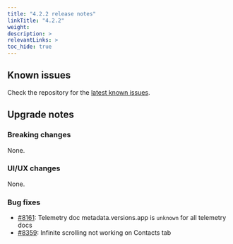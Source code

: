 ```yaml
---
title: "4.2.2 release notes"
linkTitle: "4.2.2"
weight:
description: >
relevantLinks: >
toc_hide: true
---
```


## Known issues

Check the repository for the [latest known issues](https://github.com/medic/cht-core/issues?q=is%3Aissue+label%3A%22Affects%3A+4.2.2%22).

## Upgrade notes

### Breaking changes

None.

### UI/UX changes

None.

### Bug fixes

- [#8161](https://github.com/medic/cht-core/issues/8161): Telemetry doc metadata.versions.app is `unknown` for all telemetry docs
- [#8359](https://github.com/medic/cht-core/issues/8359): Infinite scrolling not working on Contacts tab

